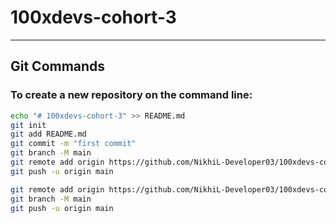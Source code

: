 # 100xdevs-cohort-3

---

## Git Commands

### To create a new repository on the command line:

```bash
echo "# 100xdevs-cohort-3" >> README.md
git init
git add README.md
git commit -m "first commit"
git branch -M main
git remote add origin https://github.com/NikhiL-Developer03/100xdevs-cohort-3.git
git push -u origin main

git remote add origin https://github.com/NikhiL-Developer03/100xdevs-cohort-3.git
git branch -M main
git push -u origin main



